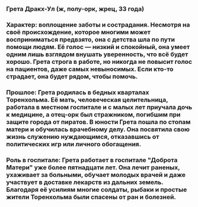 ### Грета Дракх-Ул (ж, полу-орк, жрец, 33 года)

### Характер: воплощение заботы и сострадания. Несмотря на своё происхождение, которое многими может восприниматься предвзято, она с детства шла по пути помощи людям. Её голос — низкий и спокойный, она умеет одним лишь взглядом внушать уверенность, что всё будет хорошо. Грета строга в работе, но никогда не повысит голос на пациентов, даже самых невыносимых. Если кто-то страдает, она будет рядом, чтобы помочь.

### Прошлое: Грета родилась в бедных кварталах Торенхольма. Её мать, человеческая целительница, работала в местном госпитале и с малых лет приучала дочь к медицине, а отец-орк был стражником, погибшим при защите города от пиратов. В юности Грета пошла по стопам матери и обучилась врачебному делу. Она посвятила свою жизнь служению нуждающимся, отказавшись от политических игр или личного обогащения.

### Роль в госпитале: Грета работает в госпитале "Доброта Матери" уже более пятнадцати лет. Она лечит раненых, ухаживает за больными, обучает молодых врачей и даже участвует в доставке лекарств из дальних земель. Благодаря её усилиям многие солдаты, рыбаки и простые жители Торенхольма были спасены от ран и болезней.